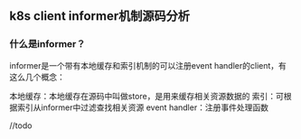 ## k8s client informer机制源码分析

### 什么是informer？
informer是一个带有本地缓存和索引机制的可以注册event handler的client，有这么几个概念：

本地缓存：本地缓存在源码中叫做store，是用来缓存相关资源数据的
索引：可根据索引从informer中过滤查找相关资源
event handler：注册事件处理函数

//todo
